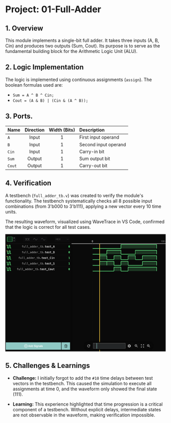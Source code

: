# Project: 01-Full-Adder

## 1. Overview

This module implements a single-bit full adder. It takes three inputs (A, B, Cin) and produces two outputs (Sum, Cout). Its purpose is to serve as the fundamental building block for the Arithmetic Logic Unit (ALU).

## 2. Logic Implementation

The logic is implemented using continuous assignments (`assign`). The boolean formulas used are:

- `Sum = A ^ B ^ Cin;`
- `Cout = (A & B) | (Cin & (A ^ B));`


## 3. Ports.


| Name  | Direction | Width (Bits) | Description                 |
| :---- | :-------: | :----------: | :-------------------------- |
| `A`   |   Input   |      1       | First input operand |
| `B`   |   Input   |      1       | Second input operand |
| `Cin` |   Input   |      1       | Carry-in bit |
| `Sum` |  Output   |      1       | Sum output bit|
| `Cout`|  Output   |      1       | Carry-out bit|


## 4. Verification

A testbench (`full_adder_tb.v`) was created to verify the module's functionality. The testbench systematically checks all 8 possible input combinations (from 3'b000 to 3'b111), applying a new vector every 10 time units.

The resulting waveform, visualized using WaveTrace in VS Code, confirmed that the logic is correct for all test cases.

![Full Adder Waveform](full_adder_waves.png)

## 5. Challenges & Learnings

- **Challenge:** I initially forgot to add the `#10` time delays between test vectors in the testbench. This caused the simulation to execute all assignments at time 0, and the waveform only showed the final state (111).

- **Learning:** This experience highlighted that time progression is a critical component of a testbench. Without explicit delays, intermediate states are not observable in the waveform, making verification impossible.